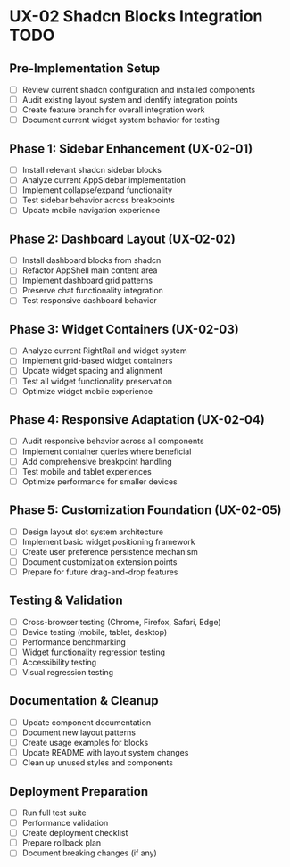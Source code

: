 # UX-02 Shadcn Blocks Integration TODO

## Pre-Implementation Setup
- [ ] Review current shadcn configuration and installed components
- [ ] Audit existing layout system and identify integration points
- [ ] Create feature branch for overall integration work
- [ ] Document current widget system behavior for testing

## Phase 1: Sidebar Enhancement (UX-02-01)
- [ ] Install relevant shadcn sidebar blocks
- [ ] Analyze current AppSidebar implementation
- [ ] Implement collapse/expand functionality
- [ ] Test sidebar behavior across breakpoints
- [ ] Update mobile navigation experience

## Phase 2: Dashboard Layout (UX-02-02)
- [ ] Install dashboard blocks from shadcn
- [ ] Refactor AppShell main content area
- [ ] Implement dashboard grid patterns
- [ ] Preserve chat functionality integration
- [ ] Test responsive dashboard behavior

## Phase 3: Widget Containers (UX-02-03)
- [ ] Analyze current RightRail and widget system
- [ ] Implement grid-based widget containers
- [ ] Update widget spacing and alignment
- [ ] Test all widget functionality preservation
- [ ] Optimize widget mobile experience

## Phase 4: Responsive Adaptation (UX-02-04)
- [ ] Audit responsive behavior across all components
- [ ] Implement container queries where beneficial
- [ ] Add comprehensive breakpoint handling
- [ ] Test mobile and tablet experiences
- [ ] Optimize performance for smaller devices

## Phase 5: Customization Foundation (UX-02-05)
- [ ] Design layout slot system architecture
- [ ] Implement basic widget positioning framework
- [ ] Create user preference persistence mechanism
- [ ] Document customization extension points
- [ ] Prepare for future drag-and-drop features

## Testing & Validation
- [ ] Cross-browser testing (Chrome, Firefox, Safari, Edge)
- [ ] Device testing (mobile, tablet, desktop)
- [ ] Performance benchmarking
- [ ] Widget functionality regression testing
- [ ] Accessibility testing
- [ ] Visual regression testing

## Documentation & Cleanup
- [ ] Update component documentation
- [ ] Document new layout patterns
- [ ] Create usage examples for blocks
- [ ] Update README with layout system changes
- [ ] Clean up unused styles and components

## Deployment Preparation
- [ ] Run full test suite
- [ ] Performance validation
- [ ] Create deployment checklist
- [ ] Prepare rollback plan
- [ ] Document breaking changes (if any)